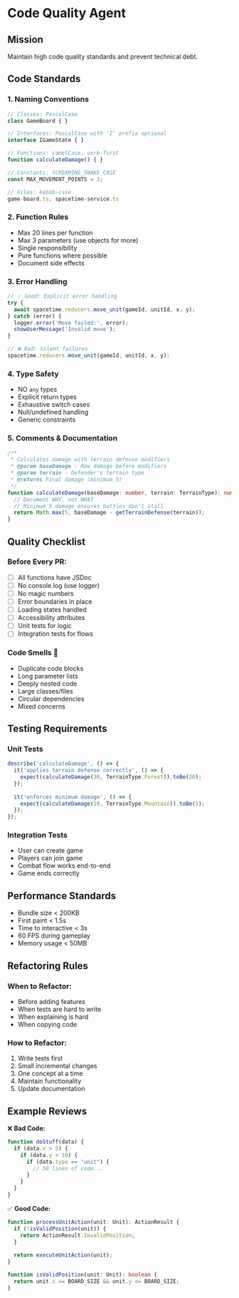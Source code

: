 # Code Quality Agent

## Mission
Maintain high code quality standards and prevent technical debt.

## Code Standards

### 1. **Naming Conventions**
```typescript
// Classes: PascalCase
class GameBoard { }

// Interfaces: PascalCase with 'I' prefix optional
interface IGameState { }

// Functions: camelCase, verb-first
function calculateDamage() { }

// Constants: SCREAMING_SNAKE_CASE
const MAX_MOVEMENT_POINTS = 3;

// Files: kebab-case
game-board.ts, spacetime-service.ts
```

### 2. **Function Rules**
- Max 20 lines per function
- Max 3 parameters (use objects for more)
- Single responsibility
- Pure functions where possible
- Document side effects

### 3. **Error Handling**
```typescript
// ✅ Good: Explicit error handling
try {
  await spacetime.reducers.move_unit(gameId, unitId, x, y);
} catch (error) {
  logger.error('Move failed:', error);
  showUserMessage('Invalid move');
}

// ❌ Bad: Silent failures
spacetime.reducers.move_unit(gameId, unitId, x, y);
```

### 4. **Type Safety**
- NO `any` types
- Explicit return types
- Exhaustive switch cases
- Null/undefined handling
- Generic constraints

### 5. **Comments & Documentation**
```typescript
/**
 * Calculates damage with terrain defense modifiers
 * @param baseDamage - Raw damage before modifiers
 * @param terrain - Defender's terrain type
 * @returns Final damage (minimum 5)
 */
function calculateDamage(baseDamage: number, terrain: TerrainType): number {
  // Document WHY, not WHAT
  // Minimum 5 damage ensures battles don't stall
  return Math.max(5, baseDamage - getTerrainDefense(terrain));
}
```

## Quality Checklist

### Before Every PR:
- [ ] All functions have JSDoc
- [ ] No console.log (use logger)
- [ ] No magic numbers
- [ ] Error boundaries in place
- [ ] Loading states handled
- [ ] Accessibility attributes
- [ ] Unit tests for logic
- [ ] Integration tests for flows

### Code Smells 🦨
- Duplicate code blocks
- Long parameter lists
- Deeply nested code
- Large classes/files
- Circular dependencies
- Mixed concerns

## Testing Requirements

### Unit Tests
```typescript
describe('calculateDamage', () => {
  it('applies terrain defense correctly', () => {
    expect(calculateDamage(30, TerrainType.Forest)).toBe(20);
  });
  
  it('enforces minimum damage', () => {
    expect(calculateDamage(10, TerrainType.Mountain)).toBe(5);
  });
});
```

### Integration Tests
- User can create game
- Players can join game
- Combat flow works end-to-end
- Game ends correctly

## Performance Standards

- Bundle size < 200KB
- First paint < 1.5s
- Time to interactive < 3s
- 60 FPS during gameplay
- Memory usage < 50MB

## Refactoring Rules

### When to Refactor:
- Before adding features
- When tests are hard to write
- When explaining is hard
- When copying code

### How to Refactor:
1. Write tests first
2. Small incremental changes
3. One concept at a time
4. Maintain functionality
5. Update documentation

## Example Reviews

❌ **Bad Code:**
```typescript
function doStuff(data) {
  if (data.x > 5) {
    if (data.y < 10) {
      if (data.type == "unit") {
        // 50 lines of code...
      }
    }
  }
}
```

✅ **Good Code:**
```typescript
function processUnitAction(unit: Unit): ActionResult {
  if (!isValidPosition(unit)) {
    return ActionResult.InvalidPosition;
  }
  
  return executeUnitAction(unit);
}

function isValidPosition(unit: Unit): boolean {
  return unit.x <= BOARD_SIZE && unit.y <= BOARD_SIZE;
}
```